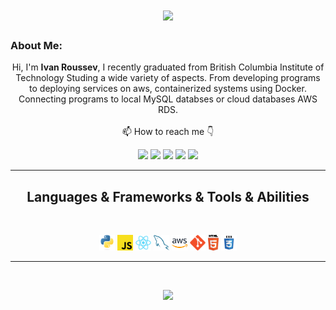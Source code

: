 <h1 align="center">
  <a href="https://git.io/typing-svg">
    <img src="https://readme-typing-svg.herokuapp.com/?lines=Ivan+Roussev&center=true&size=30">
  </a>
</h1>
   
### About Me:
<p align="center">
  Hi, I'm <b>Ivan Roussev</b>, I recently graduated from British Columbia Institute of Technology Studing a wide variety of aspects. From developing programs to deploying services on aws, containerized systems using Docker. Connecting programs to local MySQL databses or cloud databases AWS RDS.
  <br>

  <br>
  📫 How to reach me 👇
</p>
<p align="center"> 
<a href="https://www.linkedin.com/in/ivan-roussev/"><img src="https://img.shields.io/badge/linkedin-%230077B5.svg?&style=for-the-badge&logo=linkedin&logoColor=white" height=23></a> 
<a href="mailto:ivan.roussev12@gmail.com"><img src="https://img.shields.io/badge/Gmail-D14836?style=for-the-badge&logo=gmail&logoColor=white" height=23></a> 
<a href="http://wa.me//2365912725"><img src="https://img.shields.io/badge/WhatsApp-25D366?style=for-the-badge&logo=whatsapp&logoColor=white" height=23></a> 
<a href="https://github.com/IvanRoussev/"><img src="https://img.shields.io/badge/GitHub-100000?style=for-the-badge&logo=github&logoColor=white" height=23></a> 
<a href="https://t.me/ivanroussev"><img src="https://img.shields.io/badge/Telegram-2CA5E0?style=for-the-badge&logo=telegram&logoColor=white" height=23></a></p>
<hr>
<h2 align="center">Languages & Frameworks & Tools & Abilities</h2><br>
<p align="center">
<!--   <code><img title="C" height="25" src="images/c.svg"></code> -->
  <img title="Python" height="25" src="images/python-original.svg">
  <img title="Javascript" height="25" src="images/javascript.svg">
  <img title="react" height="25" src="images/react-original.svg">
  <img title="mysql" height="25" src="images/mysql.svg">
  <img title="aws" height="25" src="images/aws.svg">
  <img title="Git" height="25" src="images/git-original.svg">
  <img title="HTML5" height="25" src="images/html5.svg">
  <img title="CSS" height="25" src="images/css.svg">

<!--   <code><img title="Microsoft Visual Studio" height="25" src="images/visualstudio.png"></code> -->
</p>

<hr>

<!-- <h2 align="center">⚡ Stats ⚡</h2> -->
<br>

<p align="center">
<a href="https://github.com/IvanRoussev/">
      <img width=325  src="https://github-readme-stats.vercel.app/api/top-langs/?username=IvanRoussev&layout=compact&theme=react&show_icons=true" />
 </a>
<!-- <a href="https://github.com/IvanRoussev/">
      <img width=450  src="https://github-readme-stats.vercel.app/api?username=IvanRoussev&theme=react&show_icons=true" />
 </a> -->

</p>
